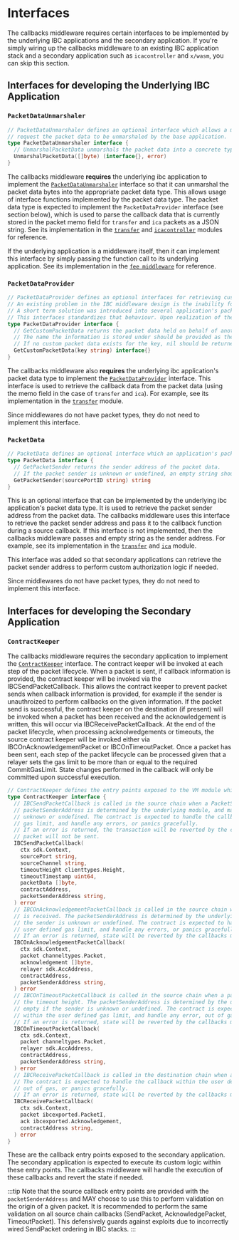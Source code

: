 <!--
order: 3
-->

# Interfaces

The callbacks middleware requires certain interfaces to be implemented by the underlying IBC applications and the secondary application. If you're simply wiring up the callbacks middleware to an existing IBC application stack and a secondary application such as `icacontroller` and `x/wasm`, you can skip this section.

## Interfaces for developing the Underlying IBC Application

### `PacketDataUnmarshaler`

```go
// PacketDataUnmarshaler defines an optional interface which allows a middleware to
// request the packet data to be unmarshaled by the base application.
type PacketDataUnmarshaler interface {
  // UnmarshalPacketData unmarshals the packet data into a concrete type
  UnmarshalPacketData([]byte) (interface{}, error)
}
```

The callbacks middleware **requires** the underlying ibc application to implement the [`PacketDataUnmarshaler`](https://github.com/cosmos/ibc-go/blob/release/v7.3.x/modules/core/05-port/types/module.go#L142-L147) interface so that it can unmarshal the packet data bytes into the appropriate packet data type. This allows usage of interface functions implemented by the packet data type. The packet data type is expected to implement the `PacketDataProvider` interface (see section below), which is used to parse the callback data that is currently stored in the packet memo field for `transfer` and `ica` packets as a JSON string. See its implementation in the [`transfer`](https://github.com/cosmos/ibc-go/blob/release/v7.3.x/modules/apps/transfer/ibc_module.go#L303-L313) and [`icacontroller`](https://github.com/cosmos/ibc-go/blob/release/v7.3.x/modules/apps/27-interchain-accounts/controller/ibc_middleware.go#L258-L268) modules for reference.

If the underlying application is a middleware itself, then it can implement this interface by simply passing the function call to its underlying application. See its implementation in the [`fee middleware`](https://github.com/cosmos/ibc-go/blob/release/v7.3.x/modules/apps/29-fee/ibc_middleware.go#L368-L378) for reference.

### `PacketDataProvider`

```go
// PacketDataProvider defines an optional interfaces for retrieving custom packet data stored on behalf of another application.
// An existing problem in the IBC middleware design is the inability for a middleware to define its own packet data type and insert packet sender provided information.
// A short term solution was introduced into several application's packet data to utilize a memo field to carry this information on behalf of another application.
// This interfaces standardizes that behaviour. Upon realization of the ability for middleware's to define their own packet data types, this interface will be deprecated and removed with time.
type PacketDataProvider interface {
  // GetCustomPacketData returns the packet data held on behalf of another application.
  // The name the information is stored under should be provided as the key.
  // If no custom packet data exists for the key, nil should be returned.
  GetCustomPacketData(key string) interface{}
}
```

The callbacks middleware also **requires** the underlying ibc application's packet data type to implement the [`PacketDataProvider`](https://github.com/cosmos/ibc-go/blob/release/v7.3.x/modules/core/exported/packet.go#L43-L52) interface. This interface is used to retrieve the callback data from the packet data (using the memo field in the case of `transfer` and `ica`). For example, see its implementation in the [`transfer`](https://github.com/cosmos/ibc-go/blob/release/v7.3.x/modules/apps/transfer/types/packet.go#L85-L105) module.

Since middlewares do not have packet types, they do not need to implement this interface.

### `PacketData`

```go
// PacketData defines an optional interface which an application's packet data structure may implement.
type PacketData interface {
  // GetPacketSender returns the sender address of the packet data.
  // If the packet sender is unknown or undefined, an empty string should be returned.
  GetPacketSender(sourcePortID string) string
}
```

This is an optional interface that can be implemented by the underlying ibc application's packet data type. It is used to retrieve the packet sender address from the packet data. The callbacks middleware uses this interface to retrieve the packet sender address and pass it to the callback function during a source callback. If this interface is not implemented, then the callbacks middleware passes and empty string as the sender address. For example, see its implementation in the [`transfer`](https://github.com/cosmos/ibc-go/blob/release/v7.3.x/modules/apps/transfer/types/packet.go#L74-L83) and [`ica`](https://github.com/cosmos/ibc-go/blob/release/v7.3.x/modules/apps/27-interchain-accounts/types/packet.go#L78-L92) module.

This interface was added so that secondary applications can retrieve the packet sender address to perform custom authorization logic if needed.

Since middlewares do not have packet types, they do not need to implement this interface.

## Interfaces for developing the Secondary Application

### `ContractKeeper`

The callbacks middleware requires the secondary application to implement the [`ContractKeeper`](https://github.com/cosmos/ibc-go/blob/main/modules/apps/callbacks/types/expected_keepers.go#L11-L64) interface. The contract keeper will be invoked at each step of the packet lifecycle. When a packet is sent, if callback information is provided, the contract keeper will be invoked via the IBCSendPacketCallback. This allows the contract keeper to prevent packet sends when callback information is provided, for example if the sender is unauthroized to perform callbacks on the given information. If the packet send is successful, the contract keeper on the destination (if present) will be invoked when a packet has been received and the acknowledgement is written, this will occur via IBCReceivePacketCallback. At the end of the packet lifecycle, when processing acknolwedgements or timeouts, the source contract keeper will be invoked either via IBCOnAcknowledgementPacket or IBCOnTimeoutPacket. Once a packet has been sent, each step of the packet lifecycle can be processed given that a relayer sets the gas limit to be more than or equal to the required CommitGasLimit. State changes performed in the callback will only be committed upon successful execution.

```go
// ContractKeeper defines the entry points exposed to the VM module which invokes a smart contract
type ContractKeeper interface {
  // IBCSendPacketCallback is called in the source chain when a PacketSend is executed. The
  // packetSenderAddress is determined by the underlying module, and may be empty if the sender is
  // unknown or undefined. The contract is expected to handle the callback within the user defined
  // gas limit, and handle any errors, or panics gracefully.
  // If an error is returned, the transaction will be reverted by the callbacks middleware, and the
  // packet will not be sent.
  IBCSendPacketCallback(
    ctx sdk.Context,
    sourcePort string,
    sourceChannel string,
    timeoutHeight clienttypes.Height,
    timeoutTimestamp uint64,
    packetData []byte,
    contractAddress,
    packetSenderAddress string,
  ) error
  // IBCOnAcknowledgementPacketCallback is called in the source chain when a packet acknowledgement
  // is received. The packetSenderAddress is determined by the underlying module, and may be empty if
  // the sender is unknown or undefined. The contract is expected to handle the callback within the
  // user defined gas limit, and handle any errors, or panics gracefully.
  // If an error is returned, state will be reverted by the callbacks middleware.
  IBCOnAcknowledgementPacketCallback(
    ctx sdk.Context,
    packet channeltypes.Packet,
    acknowledgement []byte,
    relayer sdk.AccAddress,
    contractAddress,
    packetSenderAddress string,
  ) error
  // IBCOnTimeoutPacketCallback is called in the source chain when a packet is not received before
  // the timeout height. The packetSenderAddress is determined by the underlying module, and may be
  // empty if the sender is unknown or undefined. The contract is expected to handle the callback
  // within the user defined gas limit, and handle any error, out of gas, or panics gracefully.
  // If an error is returned, state will be reverted by the callbacks middleware.
  IBCOnTimeoutPacketCallback(
    ctx sdk.Context,
    packet channeltypes.Packet,
    relayer sdk.AccAddress,
    contractAddress,
    packetSenderAddress string,
  ) error
  // IBCReceivePacketCallback is called in the destination chain when a packet acknowledgement is written.
  // The contract is expected to handle the callback within the user defined gas limit, and handle any errors,
  // out of gas, or panics gracefully.
  // If an error is returned, state will be reverted by the callbacks middleware.
  IBCReceivePacketCallback(
    ctx sdk.Context,
    packet ibcexported.PacketI,
    ack ibcexported.Acknowledgement,
    contractAddress string,
  ) error
}
```

These are the callback entry points exposed to the secondary application. The secondary application is expected to execute its custom logic within these entry points. The callbacks middleware will handle the execution of these callbacks and revert the state if needed.

:::tip
Note that the source callback entry points are provided with the `packetSenderAddress` and MAY choose to use this to perform validation on the origin of a given packet. It is recommended to perform the same validation on all source chain callbacks (SendPacket, AcknowledgePacket, TimeoutPacket). This defensively guards against exploits due to incorrectly wired SendPacket ordering in IBC stacks.
:::
